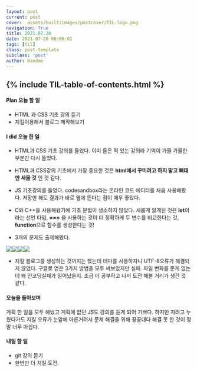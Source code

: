 ```yaml
---
layout: post
current: post
cover:  assets/built/images/postcover/TIL-logo.png
navigation: True
title: 2021.07.20
date: 2021-07-20 00:00:01
tags: [til]
class: post-template
subclass: 'post'
author: 0andme
---
```

{% include TIL-table-of-contents.html %}
---


<!-- excerpt-start -->

#### Plan 오늘 할 일
+ HTML 과 CSS 기초 강의 듣기
+ 지킬이용해서 블로그 제작해보기

#### I did 오늘 한 일
+ HTML과 CSS 기초 강의를 들었다. 이미 들은 적 있는 강의라 기억이 가물 가물한 부분만 다시 들었다.

+ HTML과 CSS강의 기초에서 가장 중요한 것은 **html에서 꾸미려고 하지 말고 뼈대만 세울 것** 인 것 같다.

+ JS 기초강의를 들었다. codesandbox라는 온라인 코드 에디터를 처음 사용해봤다. 저장만 해도 결과가 바로 옆에 뜬다는 점이 매우 좋았다.
+ C와 C++을 사용해왔기에 기초 문법이 생소하지 않았다. 새롭게 알게된 것은 **let**이라는 선언 타입, **===** 을 사용하는 것이 더 정확하게 두 변수를 비교한다는 것, **function**으로 함수를 생성한다는 것!


+ 3개의 문제도 출제해봤다.

![](https://images.velog.io/images/0mi/post/9a011e53-956e-4a3f-abc2-41921d4208bf/bandicam%202021-07-22%2021-02-57-742.jpg)![](https://images.velog.io/images/0mi/post/b3692382-8861-443d-b5d5-fefee431dc22/bandicam%202021-07-22%2021-03-07-330.jpg)![](https://images.velog.io/images/0mi/post/c3bcb091-9367-4ad7-b825-13d51ef1fb0e/bandicam%202021-07-22%2021-03-29-267.jpg)![](https://images.velog.io/images/0mi/post/667e3b70-1d8c-405e-83c7-5554e16ede8e/bandicam%202021-07-22%2021-03-39-437.jpg)

+ 지킬 블로그를 생성하는 것까지는 했는데 테마를 사용하자니 UTF-8오류가 해결되지 않았다. 구글로 얻은 3가지 방법을 모두 써보았지만 실패. 파일 변화를 준게 없는데 왜 인코딩실패가 일어났을지. 조금 더 공부하고 나서 도전 해볼 거리가 생긴 것 같다. 

#### 오늘을 돌아보며 

계획 한 일을 모두 해냈고 계획에 없던 JS도 강의를 듣게 되어 기쁘다.
하지만 자려고 누웠다가도 지킬 오류가 눈앞에 아른거려서 문제 해결을 위해 끙끙대다 해결 못 한 것이 정말 너무 아쉽다. 

#### 내일 할 일 
+ git 강의 듣기
+ 한번만 더 지킬 도전.
